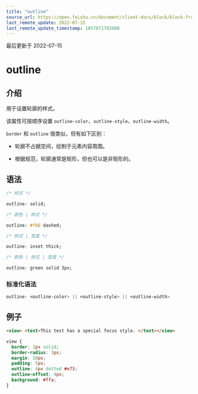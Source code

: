 ```yaml
---
title: "outline"
source_url: https://open.feishu.cn/document/client-docs/block/block-frame/code-components-and-structure/view-layer/ttss/attributes/box-model/outline
last_remote_update: 2022-07-15
last_remote_update_timestamp: 1657871783000
---
```

最后更新于 2022-07-15

# outline

## 介绍

用于设置轮廓的样式。

该属性可按顺序设置 `outline-color`、`outline-style`、`outline-width`。

`border` 和 `outline` 很类似，但有如下区别：

-   轮廓不占据空间，绘制于元素内容周围。

-   根据规范，轮廓通常是矩形，但也可以是非矩形的。

## 语法

```css
/* 样式 */

outline: solid;

/* 颜色 | 样式 */

outline: #f66 dashed;

/* 样式 | 宽度 */

outline: inset thick;

/* 颜色 | 样式 | 宽度 */

outline: green solid 3px;
```

### 标准化语法

```css
outline: <outline-color> || <outline-style> || <outline-width>
```

## 例子

```html
<view> <text>This text has a special focus style. </text></view>
```

```css
view {
  border: 1px solid;
  border-radius: 3px;
  margin: 10px;
  padding: 5px;
  outline: 4px dotted #e73;
  outline-offset: 4px;
  background: #ffa;
}
```
